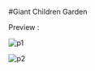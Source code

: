 #Giant Children Garden

<p>Preview :</p>

![p1](https://github.com/giant-paw/PDW9_20220140105/assets/107108170/c47b1c23-c032-4cd4-a4bc-7089946865ac)

![p2](https://github.com/giant-paw/PDW9_20220140105/assets/107108170/a995c7c8-aa27-4da4-91c1-33f5f4f63a39)
